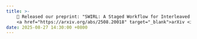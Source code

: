 ```yaml
---
title: >-
    📝 Released our preprint: "SWIRL: A Staged Workflow for Interleaved Reinforcement Learning in Mobile GUI Control". Credit to the guidance from <a href="https://lqf-hfnju.github.io/" target="_blank">Quanfeng</a> and Zhantao!
    <a href="https://arxiv.org/abs/2508.20018" target="_blank">arXiv <i class="fas fa-angle-double-right"></i></a>
date: 2025-08-27 14:30:00 +0800
---
```

